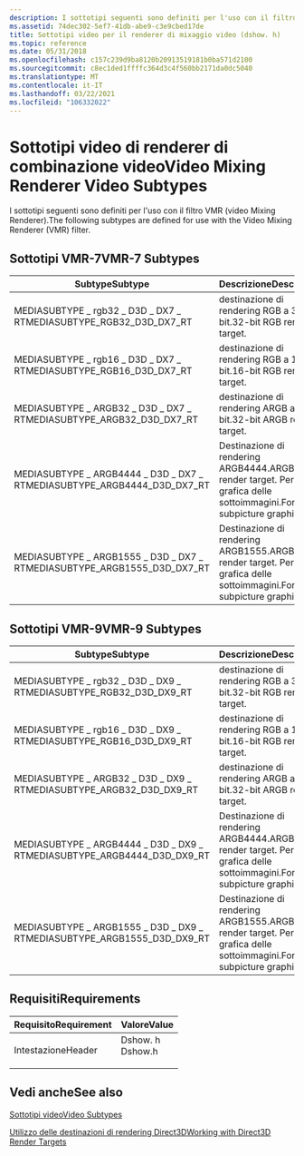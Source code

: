 ```yaml
---
description: I sottotipi seguenti sono definiti per l'uso con il filtro VMR (video Mixing Renderer).
ms.assetid: 74dec302-5ef7-41db-abe9-c3e9cbed17de
title: Sottotipi video per il renderer di mixaggio video (dshow. h)
ms.topic: reference
ms.date: 05/31/2018
ms.openlocfilehash: c157c239d9ba8120b20913519181b0ba571d2100
ms.sourcegitcommit: c8ec1ded1ffffc364d3c4f560bb2171da0dc5040
ms.translationtype: MT
ms.contentlocale: it-IT
ms.lasthandoff: 03/22/2021
ms.locfileid: "106332022"
---
```

# <a name="video-mixing-renderer-video-subtypes"></a><span data-ttu-id="fd631-103">Sottotipi video di renderer di combinazione video</span><span class="sxs-lookup"><span data-stu-id="fd631-103">Video Mixing Renderer Video Subtypes</span></span>

<span data-ttu-id="fd631-104">I sottotipi seguenti sono definiti per l'uso con il filtro VMR (video Mixing Renderer).</span><span class="sxs-lookup"><span data-stu-id="fd631-104">The following subtypes are defined for use with the Video Mixing Renderer (VMR) filter.</span></span>

## <a name="vmr-7-subtypes"></a><span data-ttu-id="fd631-105">Sottotipi VMR-7</span><span class="sxs-lookup"><span data-stu-id="fd631-105">VMR-7 Subtypes</span></span>



| <span data-ttu-id="fd631-106">Subtype</span><span class="sxs-lookup"><span data-stu-id="fd631-106">Subtype</span></span>                              | <span data-ttu-id="fd631-107">Descrizione</span><span class="sxs-lookup"><span data-stu-id="fd631-107">Description</span></span>                                      |
|--------------------------------------|--------------------------------------------------|
| <span data-ttu-id="fd631-108">MEDIASUBTYPE \_ rgb32 \_ D3D \_ DX7 \_ RT</span><span class="sxs-lookup"><span data-stu-id="fd631-108">MEDIASUBTYPE\_RGB32\_D3D\_DX7\_RT</span></span>    | <span data-ttu-id="fd631-109">destinazione di rendering RGB a 32 bit.</span><span class="sxs-lookup"><span data-stu-id="fd631-109">32-bit RGB render target.</span></span>                        |
| <span data-ttu-id="fd631-110">MEDIASUBTYPE \_ rgb16 \_ D3D \_ DX7 \_ RT</span><span class="sxs-lookup"><span data-stu-id="fd631-110">MEDIASUBTYPE\_RGB16\_D3D\_DX7\_RT</span></span>    | <span data-ttu-id="fd631-111">destinazione di rendering RGB a 16 bit.</span><span class="sxs-lookup"><span data-stu-id="fd631-111">16-bit RGB render target.</span></span>                        |
| <span data-ttu-id="fd631-112">MEDIASUBTYPE \_ ARGB32 \_ D3D \_ DX7 \_ RT</span><span class="sxs-lookup"><span data-stu-id="fd631-112">MEDIASUBTYPE\_ARGB32\_D3D\_DX7\_RT</span></span>   | <span data-ttu-id="fd631-113">destinazione di rendering ARGB a 32 bit.</span><span class="sxs-lookup"><span data-stu-id="fd631-113">32-bit ARGB render target.</span></span>                       |
| <span data-ttu-id="fd631-114">MEDIASUBTYPE \_ ARGB4444 \_ D3D \_ DX7 \_ RT</span><span class="sxs-lookup"><span data-stu-id="fd631-114">MEDIASUBTYPE\_ARGB4444\_D3D\_DX7\_RT</span></span> | <span data-ttu-id="fd631-115">Destinazione di rendering ARGB4444.</span><span class="sxs-lookup"><span data-stu-id="fd631-115">ARGB4444 render target.</span></span> <span data-ttu-id="fd631-116">Per la grafica delle sottoimmagini.</span><span class="sxs-lookup"><span data-stu-id="fd631-116">For subpicture graphics.</span></span> |
| <span data-ttu-id="fd631-117">MEDIASUBTYPE \_ ARGB1555 \_ D3D \_ DX7 \_ RT</span><span class="sxs-lookup"><span data-stu-id="fd631-117">MEDIASUBTYPE\_ARGB1555\_D3D\_DX7\_RT</span></span> | <span data-ttu-id="fd631-118">Destinazione di rendering ARGB1555.</span><span class="sxs-lookup"><span data-stu-id="fd631-118">ARGB1555 render target.</span></span> <span data-ttu-id="fd631-119">Per la grafica delle sottoimmagini.</span><span class="sxs-lookup"><span data-stu-id="fd631-119">For subpicture graphics.</span></span> |



 

## <a name="vmr-9-subtypes"></a><span data-ttu-id="fd631-120">Sottotipi VMR-9</span><span class="sxs-lookup"><span data-stu-id="fd631-120">VMR-9 Subtypes</span></span>



| <span data-ttu-id="fd631-121">Subtype</span><span class="sxs-lookup"><span data-stu-id="fd631-121">Subtype</span></span>                              | <span data-ttu-id="fd631-122">Descrizione</span><span class="sxs-lookup"><span data-stu-id="fd631-122">Description</span></span>                                      |
|--------------------------------------|--------------------------------------------------|
| <span data-ttu-id="fd631-123">MEDIASUBTYPE \_ rgb32 \_ D3D \_ DX9 \_ RT</span><span class="sxs-lookup"><span data-stu-id="fd631-123">MEDIASUBTYPE\_RGB32\_D3D\_DX9\_RT</span></span>    | <span data-ttu-id="fd631-124">destinazione di rendering RGB a 32 bit.</span><span class="sxs-lookup"><span data-stu-id="fd631-124">32-bit RGB render target.</span></span>                        |
| <span data-ttu-id="fd631-125">MEDIASUBTYPE \_ rgb16 \_ D3D \_ DX9 \_ RT</span><span class="sxs-lookup"><span data-stu-id="fd631-125">MEDIASUBTYPE\_RGB16\_D3D\_DX9\_RT</span></span>    | <span data-ttu-id="fd631-126">destinazione di rendering RGB a 16 bit.</span><span class="sxs-lookup"><span data-stu-id="fd631-126">16-bit RGB render target.</span></span>                        |
| <span data-ttu-id="fd631-127">MEDIASUBTYPE \_ ARGB32 \_ D3D \_ DX9 \_ RT</span><span class="sxs-lookup"><span data-stu-id="fd631-127">MEDIASUBTYPE\_ARGB32\_D3D\_DX9\_RT</span></span>   | <span data-ttu-id="fd631-128">destinazione di rendering ARGB a 32 bit.</span><span class="sxs-lookup"><span data-stu-id="fd631-128">32-bit ARGB render target.</span></span>                       |
| <span data-ttu-id="fd631-129">MEDIASUBTYPE \_ ARGB4444 \_ D3D \_ DX9 \_ RT</span><span class="sxs-lookup"><span data-stu-id="fd631-129">MEDIASUBTYPE\_ARGB4444\_D3D\_DX9\_RT</span></span> | <span data-ttu-id="fd631-130">Destinazione di rendering ARGB4444.</span><span class="sxs-lookup"><span data-stu-id="fd631-130">ARGB4444 render target.</span></span> <span data-ttu-id="fd631-131">Per la grafica delle sottoimmagini.</span><span class="sxs-lookup"><span data-stu-id="fd631-131">For subpicture graphics.</span></span> |
| <span data-ttu-id="fd631-132">MEDIASUBTYPE \_ ARGB1555 \_ D3D \_ DX9 \_ RT</span><span class="sxs-lookup"><span data-stu-id="fd631-132">MEDIASUBTYPE\_ARGB1555\_D3D\_DX9\_RT</span></span> | <span data-ttu-id="fd631-133">Destinazione di rendering ARGB1555.</span><span class="sxs-lookup"><span data-stu-id="fd631-133">ARGB1555 render target.</span></span> <span data-ttu-id="fd631-134">Per la grafica delle sottoimmagini.</span><span class="sxs-lookup"><span data-stu-id="fd631-134">For subpicture graphics.</span></span> |



 

## <a name="requirements"></a><span data-ttu-id="fd631-135">Requisiti</span><span class="sxs-lookup"><span data-stu-id="fd631-135">Requirements</span></span>



| <span data-ttu-id="fd631-136">Requisito</span><span class="sxs-lookup"><span data-stu-id="fd631-136">Requirement</span></span> | <span data-ttu-id="fd631-137">Valore</span><span class="sxs-lookup"><span data-stu-id="fd631-137">Value</span></span> |
|-------------------|------------------------------------------------------------------------------------|
| <span data-ttu-id="fd631-138">Intestazione</span><span class="sxs-lookup"><span data-stu-id="fd631-138">Header</span></span><br/> | <dl> <span data-ttu-id="fd631-139"><dt>Dshow. h</dt></span><span class="sxs-lookup"><span data-stu-id="fd631-139"><dt>Dshow.h</dt></span></span> </dl> |



## <a name="see-also"></a><span data-ttu-id="fd631-140">Vedi anche</span><span class="sxs-lookup"><span data-stu-id="fd631-140">See also</span></span>

<dl> <dt>

[<span data-ttu-id="fd631-141">Sottotipi video</span><span class="sxs-lookup"><span data-stu-id="fd631-141">Video Subtypes</span></span>](video-subtypes.md)
</dt> <dt>

[<span data-ttu-id="fd631-142">Utilizzo delle destinazioni di rendering Direct3D</span><span class="sxs-lookup"><span data-stu-id="fd631-142">Working with Direct3D Render Targets</span></span>](working-with-direct3d-render-targets.md)
</dt> </dl>

 

 




